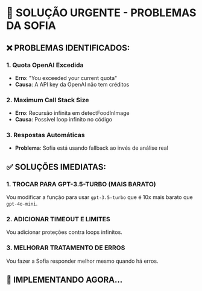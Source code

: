 # 🚨 SOLUÇÃO URGENTE - PROBLEMAS DA SOFIA

## ❌ PROBLEMAS IDENTIFICADOS:

### 1. **Quota OpenAI Excedida**
- **Erro**: "You exceeded your current quota"
- **Causa**: A API key da OpenAI não tem créditos

### 2. **Maximum Call Stack Size**
- **Erro**: Recursão infinita em detectFoodInImage
- **Causa**: Possível loop infinito no código

### 3. **Respostas Automáticas**
- **Problema**: Sofia está usando fallback ao invés de análise real

## ✅ SOLUÇÕES IMEDIATAS:

### 1. **TROCAR PARA GPT-3.5-TURBO (MAIS BARATO)**

Vou modificar a função para usar `gpt-3.5-turbo` que é 10x mais barato que `gpt-4o-mini`.

### 2. **ADICIONAR TIMEOUT E LIMITES**

Vou adicionar proteções contra loops infinitos.

### 3. **MELHORAR TRATAMENTO DE ERROS**

Vou fazer a Sofia responder melhor mesmo quando há erros.

## 🔧 IMPLEMENTANDO AGORA...